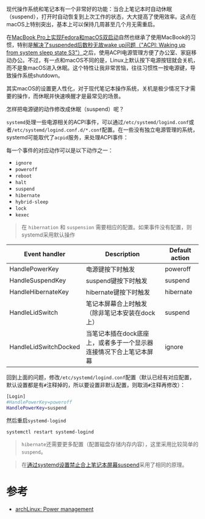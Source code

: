 现代操作系统和笔记本有一个非常好的功能：当合上笔记本时自动休眠（suspend），打开时自动恢复到上次工作的状态，大大提高了使用效率。这点在macOS上特别突出，基本上可以保持几周甚至几个月无需重启。

在[MacBook Pro上实现Fedora和macOS双启动](../../redhat/fedora/multiboot_fedora_and_macOS)自然也继承了使用MacBook的习惯，特别是[解决了suspended后数秒无故wake up问题（"ACPI: Waking up from system sleep state S3"）](acpi_wake_up_system_sleep_state_s3)之后，使用ACPI电源管理方便了办公室、家庭移动办公。不过，有一点和macOS不同的是，Linux上默认按下电源按钮就会关机，而不是象macOS进入休眠。这个特性让我非常苦恼，往往习惯性一按电源键，导致操作系统shutdown。

其实macOS的设置更人性化，对于现代笔记本操作系统，关机是极少情况下才需要的操作，而休眠并快速唤醒才是最常见的场景。

怎样把电源键的动作修改成休眠（suspend）呢？

`systemd`处理一些电源相关的ACPI事件，可以通过`/etc/systemd/logind.conf`或者`/etc/systemd/logind.conf.d/*.conf`配置。在一些没有独立电源管理的系统，systemd可能取代了`acpid`服务，来处理ACPI事件：

每一个事件的对应动作可以是以下动作之一：

* `ignore`
* `poweroff`
* `reboot`
* `halt`
* `suspend`
* `hibernate`
* `hybrid-sleep`
* `lock`
* `kexec`

> 在 `hibernation` 和 `suspension` 需要相应的配置。如果事件没有配置，则systemd采用默认操作

| Event handler | Description | Default action |
| ---- | ---- | ---- |
| HandlePowerKey 	        | 电源键按下时触发 | poweroff |
| HandleSuspendKey 	        | suspend键按下时触发 | suspend |
| HandleHibernateKey 	    | hibernate键按下时触发 | hibernate |
| HandleLidSwitch 	        | 笔记本屏幕合上时触发（除非笔记本安装在dock上）| suspend |
| HandleLidSwitchDocked 	| 当笔记本插在dock底座上，或者多于一个显示器连接情况下合上笔记本屏幕 | ignore |

回到上面的问题，修改`/etc/systemd/logind.conf`配置（默认已经有对应配置，默认设置都是有`#`注释掉的，所以要设置非默认配置，则取消`#`注释再修改）：

```bash
[Login]
#HandlePowerKey=poweroff
HandlePowerKey=suspend
```

然后重启`systemd-logind`

```
systemctl restart systemd-logind
```

> `hibernate`还需要更多配置（配置磁盘存储内存内容），这里采用比较简单的`suspend`。

> 在[通过systemd设置禁止合上笔记本屏幕suspend](../../redhat/system_administration/systemd/disable_suspend_when_close_laptop_lid)采用了相同的原理。

# 参考

* [archLinux: Power management](https://wiki.archlinux.org/index.php/Power_management)